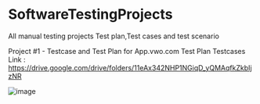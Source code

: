 # SoftwareTestingProjects
All manual testing projects Test plan,Test cases and test scenario

Project #1 - Testcase and Test Plan for App.vwo.com
Test Plan
Testcases
Link : https://drive.google.com/drive/folders/11eAx342NHP1NGiqD_yQMAqfkZkbIjzNR

![image](https://github.com/sripriyavytla7/SoftwareTestingProjects/assets/174852263/1d396d10-0db1-4b07-8529-44f9519c798e)
